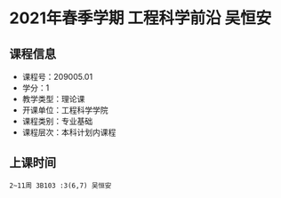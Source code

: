 # 2021年春季学期 工程科学前沿 吴恒安






## 课程信息

- 课程号：209005.01
- 学分：1
- 教学类型：理论课
- 开课单位：工程科学学院
- 课程类别：专业基础
- 课程层次：本科计划内课程

## 上课时间

```
2~11周 3B103 :3(6,7) 吴恒安
```


